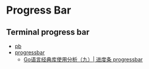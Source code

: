 # Progress Bar

## Terminal progress bar
* [pb](https://github.com/cheggaaa/pb)
* [progressbar](https://github.com/schollz/progressbar)
  * [Go语言经典库使用分析（九）| 进度条 progressbar](https://zhuanlan.zhihu.com/p/400079257)
